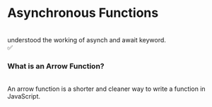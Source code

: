 # Asynchronous Functions
<br/>
understood the working of asynch and await keyword.
<br/>
✅ <h3>What is an Arrow Function?</h3>
<br/>
An arrow function is a shorter and cleaner way to write a function in JavaScript.

